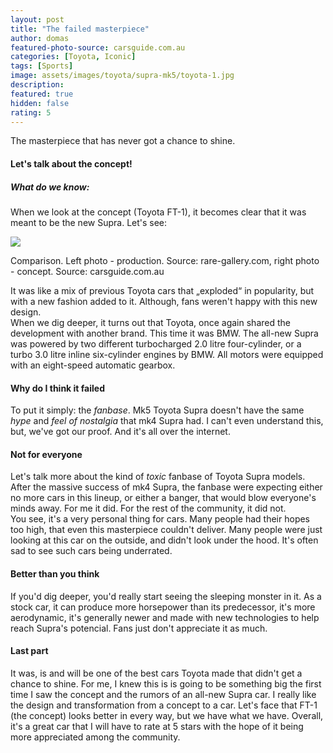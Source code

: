 ```yaml
---
layout: post
title: "The failed masterpiece"
author: domas
featured-photo-source: carsguide.com.au
categories: [Toyota, Iconic]
tags: [Sports]
image: assets/images/toyota/supra-mk5/toyota-1.jpg
description:
featured: true
hidden: false
rating: 5
---
```


The masterpiece that has never got a chance to shine.

#### Let's talk about the concept!

##### What do we know:

When we look at the concept (Toyota FT-1), it becomes clear that it was meant to be the new Supra. Let's see:

<div class="photo-credit">
    <img src="{{ site.baseurl }}/assets/images/toyota/supra-mk5/toyota-2.jpg" class="featured-image img-fluid">
    <p>Comparison. Left photo - production. Source: rare-gallery.com, right photo - concept. Source: carsguide.com.au</p>
</div>

It was like a mix of previous Toyota cars that „exploded“ in popularity, but with a new fashion added to it. Although, fans weren't happy with this new design.\
When we dig deeper, it turns out that Toyota, once again shared the development with another brand. This time it was BMW.
The all-new Supra was powered by two different turbocharged 2.0 litre four-cylinder, or a turbo 3.0 litre inline six-cylinder engines by BMW. All motors were equipped with an eight-speed automatic gearbox.

#### Why do I think it failed

To put it simply: the *fanbase*. Mk5 Toyota Supra doesn't have the same *hype* and *feel of nostalgia* that mk4 Supra had. I can't even understand this, but, we've got our proof. And it's all over the internet.

#### Not for everyone

Let's talk more about the kind of *toxic* fanbase of Toyota Supra models. After the massive success of mk4 Supra, the fanbase were expecting either no more cars in this lineup, or either a banger, that would blow everyone's minds away. For me it did. For the rest of the community, it did not.\
You see, it's a very personal thing for cars. Many people had their hopes too high, that even this masterpiece couldn't deliver. Many people were just looking at this car on the outside, and didn't look under the hood. It's often sad to see such cars being underrated.

#### Better than you think

If you'd dig deeper, you'd really start seeing the sleeping monster in it. As a stock car, it can produce more horsepower than its predecessor, it's more aerodynamic, it's generally newer and made with new technologies to help reach Supra's potencial. Fans just don't appreciate it as much.

#### Last part

It was, is and will be one of the best cars Toyota made that didn't get a chance to shine. For me, I knew this is is going to be something big the first time I saw the concept and the rumors of an all-new Supra car. I really like the design and transformation from a concept to a car. Let's face that FT-1 (the concept) looks better in every way, but we have what we have. Overall, it's a great car that I will have to rate at 5 stars with the hope of it being more appreciated among the community.